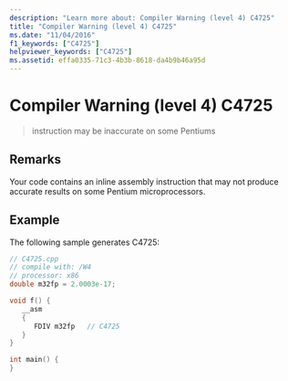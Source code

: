 ```yaml
---
description: "Learn more about: Compiler Warning (level 4) C4725"
title: "Compiler Warning (level 4) C4725"
ms.date: "11/04/2016"
f1_keywords: ["C4725"]
helpviewer_keywords: ["C4725"]
ms.assetid: effa0335-71c3-4b3b-8618-da4b9b46a95d
---
```

# Compiler Warning (level 4) C4725

> instruction may be inaccurate on some Pentiums

## Remarks

Your code contains an inline assembly instruction that may not produce accurate results on some Pentium microprocessors.

## Example

The following sample generates C4725:

```cpp
// C4725.cpp
// compile with: /W4
// processor: x86
double m32fp = 2.0003e-17;

void f() {
   __asm
   {
      FDIV m32fp   // C4725
   }
}

int main() {
}
```

